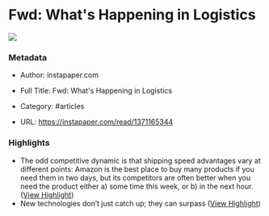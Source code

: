 # Fwd: What's Happening in Logistics

![](https://readwise-assets.s3.amazonaws.com/static/images/article0.00998d930354.png)

### Metadata

- Author: instapaper.com
- Full Title: Fwd: What's Happening in Logistics
- Category: #articles


- URL: https://instapaper.com/read/1371165344

### Highlights

- The odd competitive dynamic is that shipping speed advantages vary at different points: Amazon is the best place to buy many products if you need them in two days, but its competitors are often better when you need the product either a) some time this week, or b) in the next hour. ([View Highlight](https://instapaper.com/read/1371165344/14905186))
- New technologies don’t just catch up; they can surpass ([View Highlight](https://instapaper.com/read/1371165344/14905225))
